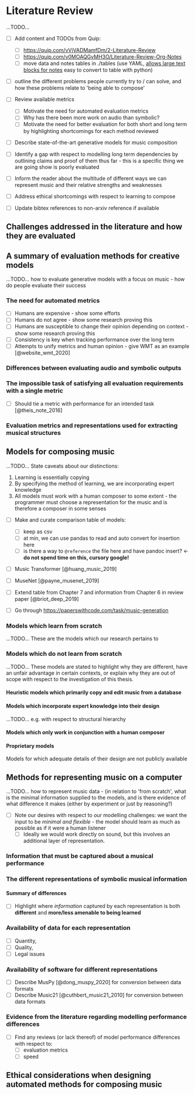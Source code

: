 
# Literature Review

...TODO... 

- [ ] Add content and TODOs from Quip:
    - [ ] https://quip.com/vVjVADMamfDm/2-Literature-Review
    - [ ] https://quip.com/v0MOAQGvMH3O/Literature-Review-Org-Notes
    - [ ] move data and notes tables in ./tables (use YAML, [allows large text blocks
      for notes](https://stackoverflow.com/a/3790497/2550114) easy to convert to table
      with python)
- [ ] outline the different problems people currently try to / can solve, and how these
  problems relate to 'being able to compose'
- [ ] Review available metrics
    - [ ] Motivate the need for automated evaluation metrics
    - [ ] Why has there been more work on audio than symbolic?
    - [ ] Motivate the need for better evaluation for both short and long term by
      highlighting shortcomings for each method reviewed
- [ ] Describe state-of-the-art generative models for music composition
- [ ] Identify a gap with respect to modelling long term dependencies by outlining
  claims and proof of them thus far - this is a specific thing we are going show is
  poorly evaluated
- [ ] Inform the reader about the multitude of different ways we can represent music and
  their relative strengths and weaknesses
- [ ] Address ethical shortcomings with respect to learning to compose
- [ ] Update bibtex references to non-arxiv reference if available


## Challenges addressed in the literature and how they are evaluated


## A summary of evaluation methods for creative models
...TODO... how to evaluate generative models with a focus on music - how do people
evaluate their success

### The need for automated metrics
- [ ] Humans are expensive - show some efforts
- [ ] Humans do not agree - show some research proving this
- [ ] Humans are susceptible to change their opinion depending on context - show some
  research proving this
- [ ] Consistency is key when tracking performance over the long term
- [ ] Attempts to unify metrics and human opinion - give WMT as an example
  [@website_wmt_2020]

### Differences between evaluating audio and symbolic outputs

### The impossible task of satisfying all evaluation requirements with a single metric
- [ ] Should tie a metric with performance for an intended task [@theis_note_2016]

### Evaluation metrics and representations used for extracting musical structures


## Models for composing music
...TODO... State caveats about our distinctions:

1. Learning is essentially copying
2. By specifying the method of learning, we are incorporating expert knowledge
3. All models must work with a human composer to some extent - the programmer must
   choose a representation for the music and is therefore a composer in some senses

- [ ] Make and curate comparison table of models:
    - [ ] keep as csv
    - [ ] at min, we can use pandas to read and auto convert for insertion here
    - [ ] is there a way to `@reference` the file here and have pandoc insert? <- **do
      not spend time on this, cursory google!** 
- [ ] Music Transformer [@huang_music_2019]
- [ ] MuseNet [@payne_musenet_2019]
- [ ] Extend table from Chapter 7 and information from Chapter 6 in review paper
  [@briot_deep_2019] 
- [ ] Go through https://paperswithcode.com/task/music-generation


### Models which learn from scratch
...TODO... These are the models which our research pertains to

### Models which do not learn from scratch
...TODO... These models are stated to highlight why they are different, have an unfair
advantage in certain contexts, or explain why they are out of scope with respect to the
investigation of this thesis.

#### Heuristic models which primarily copy and edit music from a database

#### Models which incorporate expert knowledge into their design
...TODO... e.g. with respect to structural hierarchy

#### Models which only work in conjunction with a human composer

#### Proprietary models

Models for which adequate details of their design are not publicly available


## Methods for representing music on a computer
...TODO... how to represent music data - (in relation to 'from scratch', what is the
minimal information supplied to the models, and is there evidence of what difference it
makes (either by experiment or just by reasoning?)

- [ ] Note our desires with respect to our modelling challenges: we want the input to be
  *minimal and flexible* - the model should learn as much as possible as if it were a
  human listener
    - [ ] Ideally we would work directly on sound, but this involves an additional layer
      of representation.

### Information that must be captured about a musical performance

### The different representations of symbolic musical information

#### Summary of differences
- [ ] Highlight where *information* captured by each representation is both
  **different** and **more/less amenable to being learned**

### Availability of data for each representation
- [ ] Quantity,
- [ ] Quality,
- [ ] Legal issues

### Availability of software for different representations
- [ ] Describe MusPy [@dong_muspy_2020] for conversion between data formats
- [ ] Describe Music21 [@cuthbert_music21_2010] for conversion between data formats

### Evidence from the literature regarding modelling performance differences
- [ ] Find any reviews (or lack thereof) of model performance differences with respect
  to:
    - [ ] evaluation metrics
    - [ ] speed

## Ethical considerations when designing automated methods for composing music
